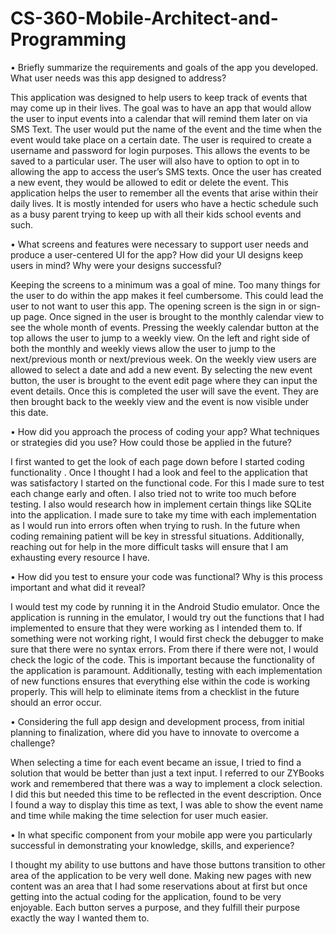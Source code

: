 # CS-360-Mobile-Architect-and-Programming

•	Briefly summarize the requirements and goals of the app you developed. What user needs was this app designed to address?

This application was designed to help users to keep track of events that may come up in their lives. The goal was to have an app that would allow the user to input events into a calendar that will remind them later on via SMS Text. The user would put the name of the event and the time when the event would take place on a certain date. The user is required to create a username and password for login purposes. This allows the events to be saved to a particular user. The user will also have to option to opt in to allowing the app to access the user’s SMS texts. Once the user has created a new event, they would be allowed to edit or delete the event. This application helps the user to remember all the events that arise within their daily lives. It is mostly intended for users who have a hectic schedule such as a busy parent trying to keep up with all their kids school events and such. 

•	What screens and features were necessary to support user needs and produce a user-centered UI for the app? How did your UI designs keep users in mind? Why were your designs successful?

Keeping the screens to a minimum was a goal of mine. Too many things for the user to do within the app makes it feel cumbersome. This could lead the user to not want to user this app. The opening screen is the sign in or sign-up page. Once signed in the user is brought to the monthly calendar view to see the whole month of events. Pressing the weekly calendar button at the top allows the user to jump to a weekly view. On the left and right side of both the monthly and weekly views allow the user to jump to the next/previous month or next/previous week. On the weekly view users are allowed to select a date and add a new event. By selecting the new event button, the user is brought to the event edit page where they can input the event details. Once this is completed the user will save the event. They are then brought back to the weekly view and the event is now visible under this date. 

•	How did you approach the process of coding your app? What techniques or strategies did you use? How could those be applied in the future?

I first wanted to get the look of each page down before I started coding functionality . Once I thought I had a look and feel to the application that was satisfactory I started on the functional code. For this I made sure to test each change early and often. I also tried not to write too much before testing. I also would research how in implement certain things like SQLite into the application. I made sure to take my time with each implementation as I would run into errors often when trying to rush. In the future when coding remaining patient will be key in stressful situations. Additionally, reaching out for help in the more difficult tasks will ensure that I am exhausting every resource I have.  

•	How did you test to ensure your code was functional? Why is this process important and what did it reveal?

I would test my code by running it in the Android Studio emulator. Once the application is running in the emulator, I would try out the functions that I had implemented to ensure that they were working as I intended them to. If something were not working right, I would first check the debugger to make sure that there were no syntax errors. From there if there were not, I would check the logic of the code. This is important because the functionality of the application is paramount. Additionally, testing with each implementation of new functions ensures that everything else within the code is working properly. This will help to eliminate items from a checklist in the future should an error occur. 

•	Considering the full app design and development process, from initial planning to finalization, where did you have to innovate to overcome a challenge?

When selecting a time for each event became an issue, I tried to find a solution that would be better than just a text input. I referred to our ZYBooks work and remembered that there was a way to implement a clock selection. I did this but needed this time to be reflected in the event description. Once I found a way to display this time as text, I was able to show the event name and time while making the time selection for user much easier. 

•	In what specific component from your mobile app were you particularly successful in demonstrating your knowledge, skills, and experience?

I thought my ability to use buttons and have those buttons transition to other area of the application to be very well done. Making new pages with new content was an area that I had some reservations about at first but once getting into the actual coding for the application, found to be very enjoyable. Each button serves a purpose, and they fulfill their purpose exactly the way I wanted them to.  
